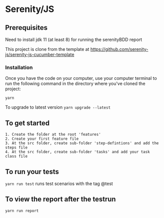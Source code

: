 # Serenity/JS 

## Prerequisites

Need to install jdk 11 (at least 8) for running the serenityBDD report

This project is clone from the template at 
https://github.com/serenity-js/serenity-js-cucumber-template


### Installation

Once you have the code on your computer, use your computer terminal to run the following command in the directory where you've cloned the project:
```
yarn
```

To upgrade to latest version
```yarn upgrade --latest```

## To get started
```
1. Create the folder at the root 'features'
2. Create your first feature file
3. At the src folder, create sub-folder 'step-defintions' and add the steps file
4. At the src folder, create sub-folder 'tasks' and add your task class file
```
## To run your tests
`yarn run test` runs test scenarios with the tag @test 

## To view the report after the testrun
`yarn run report`
